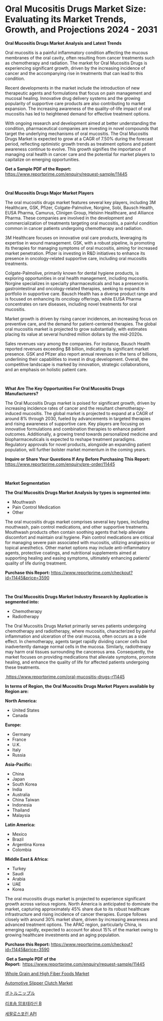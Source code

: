 <p><h1>Oral Mucositis Drugs Market Size: Evaluating its Market Trends, Growth, and Projections 2024 - 2031</h1></p><p><strong>Oral Mucositis Drugs Market Analysis and Latest Trends</strong></p>
<p><p>Oral mucositis is a painful inflammatory condition affecting the mucous membranes of the oral cavity, often resulting from cancer treatments such as chemotherapy and radiation. The market for Oral Mucositis Drugs is experiencing significant growth, driven by the increasing incidence of cancer and the accompanying rise in treatments that can lead to this condition. </p><p>Recent developments in the market include the introduction of new therapeutic agents and formulations that focus on pain management and mucosal healing. Innovative drug delivery systems and the growing popularity of supportive care products are also contributing to market expansion. The increasing awareness of the quality-of-life impact of oral mucositis has led to heightened demand for effective treatment options. </p><p>With ongoing research and development aimed at better understanding the condition, pharmaceutical companies are investing in novel compounds that target the underlying mechanisms of oral mucositis. The Oral Mucositis Drugs Market is expected to grow at a CAGR of 7.50% during the forecast period, reflecting optimistic growth trends as treatment options and patient awareness continue to evolve. This growth signifies the importance of managing oral health in cancer care and the potential for market players to capitalize on emerging opportunities.</p></p>
<p><strong>Get a Sample PDF of the Report:&nbsp;</strong> <a href="https://www.reportprime.com/enquiry/request-sample/11445">https://www.reportprime.com/enquiry/request-sample/11445</a></p>
<p>&nbsp;</p>
<p><strong>Oral Mucositis Drugs Major Market Players</strong></p>
<p><p>The oral mucositis drugs market features several key players, including 3M Healthcare, GSK, Pfizer, Colgate-Palmolive, Norgine, Sobi, Bausch Health, EUSA Pharma, Camurus, Clinigen Group, Helsinn Healthcare, and Alliance Pharma. These companies are involved in the development and commercialization of treatments targeting oral mucositis, a painful condition common in cancer patients undergoing chemotherapy and radiation.</p><p>3M Healthcare focuses on innovative oral care products, leveraging its expertise in wound management. GSK, with a robust pipeline, is promoting its therapies for managing symptoms of oral mucositis, aiming for increased market penetration. Pfizer is investing in R&D initiatives to enhance its presence in oncology-related supportive care, including oral mucositis treatments.</p><p>Colgate-Palmolive, primarily known for dental hygiene products, is exploring opportunities in oral health management, including mucositis. Norgine specializes in specialty pharmaceuticals and has a presence in gastrointestinal and oncology-related therapies, seeking to expand its portfolio in supportive care. Bausch Health has a diverse product range and is focused on enhancing its oncology offerings, while EUSA Pharma concentrates on rare diseases, including novel treatments for oral mucositis.</p><p>Market growth is driven by rising cancer incidences, an increasing focus on preventive care, and the demand for patient-centered therapies. The global oral mucositis market is projected to grow substantially, with estimates placing its value at several hundred million dollars by the mid-2020s.</p><p>Sales revenues vary among the companies. For instance, Bausch Health reported revenues exceeding $8 billion, indicating its significant market presence. GSK and Pfizer also report annual revenues in the tens of billions, underlining their capabilities to invest in drug development. Overall, the competitive landscape is marked by innovation, strategic collaborations, and an emphasis on holistic patient care.</p></p>
<p>&nbsp;</p>
<p><strong>What Are The Key Opportunities For Oral Mucositis Drugs Manufacturers?</strong></p>
<p><p>The Oral Mucositis Drugs market is poised for significant growth, driven by increasing incidence rates of cancer and the resultant chemotherapy-induced mucositis. The global market is projected to expand at a CAGR of around 8% through 2030, fueled by advancements in targeted therapies and rising awareness of supportive care. Key players are focusing on innovative formulations and combination therapies to enhance patient outcomes. Additionally, a growing trend towards personalized medicine and biopharmaceuticals is expected to reshape treatment paradigms. Regulatory approvals for novel products, alongside an expanding patient population, will further bolster market momentum in the coming years.</p></p>
<p><strong>Inquire or Share Your Questions If Any Before Purchasing This Report:</strong> <a href="https://www.reportprime.com/enquiry/pre-order/11445">https://www.reportprime.com/enquiry/pre-order/11445</a></p>
<p>&nbsp;</p>
<p><strong>Market Segmentation</strong></p>
<p><strong>The Oral Mucositis Drugs Market Analysis by types is segmented into:</strong></p>
<p><ul><li>Mouthwash</li><li>Pain Control Medication</li><li>Other</li></ul></p>
<p><p>The oral mucositis drugs market comprises several key types, including mouthwash, pain control medications, and other supportive treatments. Mouthwash products often contain soothing agents that help alleviate discomfort and maintain oral hygiene. Pain control medications are critical for managing severe pain associated with mucositis, utilizing analgesics or topical anesthetics. Other market options may include anti-inflammatory agents, protective coatings, and nutritional supplements aimed at supporting healing and easing symptoms, ultimately enhancing patients’ quality of life during treatment.</p></p>
<p><strong>Purchase this Report:&nbsp;</strong><a href="https://www.reportprime.com/checkout?id=11445&price=3590">https://www.reportprime.com/checkout?id=11445&price=3590</a></p>
<p>&nbsp;</p>
<p><strong>The Oral Mucositis Drugs Market Industry Research by Application is segmented into:</strong></p>
<p><ul><li>Chemotherapy</li><li>Radiotherapy</li></ul></p>
<p><p>The Oral Mucositis Drugs Market primarily serves patients undergoing chemotherapy and radiotherapy, where mucositis, characterized by painful inflammation and ulceration of the oral mucosa, often occurs as a side effect. In chemotherapy, agents target rapidly dividing cancer cells but inadvertently damage normal cells in the mucosa. Similarly, radiotherapy may harm oral tissues surrounding the cancerous area. Consequently, the market focuses on providing medications that alleviate symptoms, promote healing, and enhance the quality of life for affected patients undergoing these treatments.</p></p>
<p><a href="https://www.reportprime.com/oral-mucositis-drugs-r11445">&nbsp;https://www.reportprime.com/oral-mucositis-drugs-r11445</a></p>
<p><strong>In terms of Region, the Oral Mucositis Drugs Market Players available by Region are:</strong></p>
<p>
    <p> <strong> North America: </strong>
        <ul>
            <li>United States</li>
            <li>Canada</li>
        </ul>
        </p> 
    <p> <strong> Europe: </strong>
        <ul>
            <li>Germany</li>
            <li>France</li>
            <li>U.K.</li>
            <li>Italy</li>
            <li>Russia</li>
        </ul>
        </p> 
    <p> <strong> Asia-Pacific: </strong>
        <ul>
            <li>China</li>
            <li>Japan</li>
            <li>South Korea</li>
            <li>India</li>
            <li>Australia</li>
            <li>China Taiwan</li>
            <li>Indonesia</li>
            <li>Thailand</li>
            <li>Malaysia</li>
        </ul>
        </p> 
    <p> <strong> Latin America: </strong>
        <ul>
            <li>Mexico</li>
            <li>Brazil</li>
            <li>Argentina Korea</li>
            <li>Colombia</li>
        </ul>
        </p> 
    <p> <strong> Middle East & Africa: </strong>
        <ul>
            <li>Turkey</li>
            <li>Saudi</li>
            <li>Arabia</li>
            <li>UAE</li>
            <li>Korea</li>
        </ul>
    </p>
    </p>
<p><p>The oral mucositis drugs market is projected to experience significant growth across various regions. North America is anticipated to dominate the market, capturing approximately 45% share due to its robust healthcare infrastructure and rising incidence of cancer therapies. Europe follows closely with around 30% market share, driven by increasing awareness and advanced treatment options. The APAC region, particularly China, is emerging rapidly, expected to account for about 15% of the market owing to growing healthcare investments and an aging population.</p></p>
<p><strong>Purchase this Report: </strong><a href="https://www.reportprime.com/checkout?id=11445&price=3590">https://www.reportprime.com/checkout?id=11445&price=3590</a></p>
<p>&nbsp;<strong>Get a Sample PDF of the Report:&nbsp;&nbsp;</strong><a href="https://www.reportprime.com/enquiry/request-sample/11445">https://www.reportprime.com/enquiry/request-sample/11445</a></p>
<p><strong></strong></p>
<p><p><a href="https://medium.com/@danielgjoni132/this-report-aims-to-deliver-an-in-depth-analysis-of-the-global-whole-grain-and-high-fiber-foods-899789cf5b80">Whole Grain and High Fiber Foods Market</a></p><p><a href="https://issuu.com/reportprime-2/docs/automotive-slipper-clutch-market-si_e023f5a2f7b552">Automotive Slipper Clutch Market</a></p><p><a href="https://medium.com/@lindakreitz2023/bottle-nipples-market-%E3%81%AF-%E3%82%B3%E3%82%B9%E3%83%88%E7%AE%A1%E7%90%86%E3%81%A8%E5%8A%B9%E7%8E%87%E5%90%91%E4%B8%8A%E3%82%92%E5%84%AA%E5%85%88%E3%81%97%E3%81%BE%E3%81%99-%E3%81%95%E3%82%89%E3%81%AB-%E5%A0%B1%E5%91%8A%E6%9B%B8%E3%81%AF%E5%B8%82%E5%A0%B4%E3%81%AE%E9%9C%80%E8%A6%81%E9%9D%A2%E3%81%A8%E4%BE%9B%E7%B5%A6%E9%9D%A2%E3%81%AE%E4%B8%A1%E6%96%B9%E3%82%92%E3%82%AB%E3%83%90%E3%83%BC%E3%81%97%E3%81%A6%E3%81%84%E3%81%BE%E3%81%99-bottle-nipples-%E5%B8%82%E5%A0%B4%E3%81%AF-2024-187de20a6d00">ボトルニップル</a></p><p><a href="https://medium.com/@sheldondtickinson9867/liposomal-amphoteracin-b-market-%EC%9D%98-%EA%B8%80%EB%A1%9C%EB%B2%8C-%EC%8B%9C%EC%9E%A5-%EA%B0%9C%EC%9A%94%EB%8A%94-%EC%A0%84-%EC%84%B8%EA%B3%84-%EB%B0%8F-%EC%A3%BC%EC%9A%94-%EC%8B%9C%EC%9E%A5%EC%9D%98-%EC%82%B0%EC%97%85%EC%97%90-%EC%98%81%ED%96%A5%EC%9D%84-%EB%AF%B8%EC%B9%98%EB%8A%94-%EC%A3%BC%EC%9A%94-%ED%8A%B8%EB%A0%8C%EB%93%9C%EC%97%90-%EB%8C%80%ED%95%9C-%EB%8F%85%ED%8A%B9%ED%95%9C-%EA%B4%80%EC%A0%90%EC%9D%84-%EC%A0%9C%EA%B3%B5%ED%95%A9%EB%8B%88%EB%8B%A4-08a29c698e5a">리포솜 암포테라신 B</a></p><p><a href="https://medium.com/@sheldondtickinson9867/%EC%84%B8%EA%B3%84-cephalosporine-api-market-%EC%9D%80-2024%EC%97%90%EC%84%9C-2031%EB%A1%9C-%EC%97%B0%ED%8F%89%EA%B7%A0-%EC%A6%9D%EA%B0%80%EC%9C%A8%EC%9D%84-%EB%B3%B4%EC%9D%BC-%EA%B2%83%EC%9C%BC%EB%A1%9C-%EC%98%88%EC%83%81%EB%90%A9%EB%8B%88%EB%8B%A4-ca9d3c00acfa">세팔로스포린 API</a></p></p>